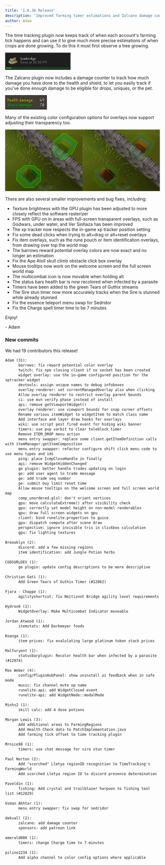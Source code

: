```yaml
---
title: '1.6.36 Release'
description: 'Improved farming timer estimations and Zalcano damage counter'
author: Adam
---
```


The time tracking plugin now keeps track of when each account's farming tick
happens and can use it to give much more precise estimations of when crops are
done growing. To do this it must first observe a tree growing.

![Farming timer](/img/blog/1.6.36-Release/farm-timer.png)

The Zalcano plugin now includes a damage counter to track how much damage you
have done to the health and shield, to let you easily track if you've done
enough damage to be eligible for drops, uniques, or the pet.

![Zalcano damage counter](/img/blog/1.6.36-Release/zalcano-dmg.png)

Many of the existing color configuration options for overlays now support
adjusting their transparency too.

![Zalcano damage counter](/img/blog/1.6.36-Release/alpha.png)

There are also several smaller improvements and bug fixes, including:

- Texture brightness with the GPU plugin has been adjusted to more closely
  reflect the software rasterizer
- FPS with GPU on in areas with full-screen transparent overlays, such as
  Godwars, under water, and Ver Sinhaza has been improved
- The xp tracker now respects the in-game xp tracker position setting
- Fix some dead clicks when trying to alt+drag or alt+reset overlays
- Fix item overlays, such as the rune pouch or item identification overlays,
  from drawing over top the world map
- The barrows reward potential overlay colors are now exact and no longer an estimation
- Fix the Ape Atoll skull climb obstacle click box overlay
- Mouse tooltips now work on the welcome screen and the full screen world map
- The multicombat icon is now movable when holding alt
- The status bars health bar is now recolored when infected by a parasite
- Timers have been added to the green Tears of Guthix streams
- The Sire stun timer now more accurately tracks when the Sire is stunned while
  already stunned
- Fix the essence teleport menu swap for Sedridor
- Fix the Charge spell timer time to be 7 minutes

Enjoy!

\- Adam

### New commits

We had 19 contributors this release!

```
Adam (31):
      barrows: fix reward potential color overlay
      twitch: fix npe closing client if no socket has been created
      widget overlay: use the in-game configured position for the xptracker widget
      devtools: assign unique names to debug infoboxes
      overlay renderer: set currentManagedOverlay also when clicking
      Allow overlay renderer to restrict overlay parent bounds
      ci: use mvn verify phase instead of install
      api: remove getViewportWidget()
      overlay renderer: use viewport bounds for snap corner offsets
      Rename various itemWidget to widgetItem to match class name
      Add interface and layer draw hooks for overlays
      wiki: use script post fired event for hiding wiki banner
      timers: use pvp varbit to clear teleblock timer
      Remove ITEM_DROP menu action
      menu entry swapper: replace some client.getItemDefinition calls with itemManager.getItemComposition
      menu entry swapper: refactor configure shift click menu code to use menu types and ids
      ping: place IcmpCloseHandle in finally
      api: remove WidgetHiddenChanged
      ge plugin: better handle trades updating on login
      ge: add user agent to trade message
      ge: add trade seq number
      ge: submit buy limit reset time
      Allow mouse tooltips on the welcome screen and full screen world map
      comp_unordered.glsl: don't orient vertices
      gpu: move calculateExtreme() after visibility check
      gpu: correctly set model height on non-model renderables
      gpu: draw full screen widgets on gpu
      client: bind runelite.properties to guice
      gpu: dispatch compute after scene draw
      perspective: ignore invisible tris in clickbox calculation
      gpu: fix lighting textures

Broooklyn (2):
      discord: add a few missing regions
      item identification: add Jungle Potion herbs

CGOSURLDEV (1):
      ge plugin: update config descriptions to be more descriptive

Christian Gati (1):
      Add Green Tears of Guthix Timer (#12862)

Fjara - Choppe (1):
      agilityshortcut: fix Neitiznot Bridge agility level requirements

Hydrox6 (1):
      WidgetOverlay: Make Multicombat Indicator moveable

Jordan Atwood (1):
      itemstats: Add Darkmeyer foods

Koanga (1):
      item prices: fix evalulating large platinum token stack prices

Malfuryent (1):
      statusbarplugin: Recolor health bar when infected by a parasite (#12874)

Max Weber (4):
      config/PluginHubPanel: show uninstall ui feedback when in safe mode
      music: fix channel mute op name
      runelite-api: add WidgetClosed event
      runelite-api: add WidgetNode::modalMode

Minhs2 (1):
      skill calc: add 4 dose potions

Morgan Lewis (3):
      Add additional areas to FarmingRegions
      Add Health Check data to PatchImplementation.java
      Add farming tick offset to time tracking plugin

Mrnice98 (1):
      timers: use chat message for sire stun timer

Paul Norton (2):
      Add "scorched" Lletya regionID recognition to TimeTracking's FarmingWorld
      Add scorched Lletya region ID to discord presence determination

Paveldin (1):
      fishing: Add crystal and trailblazer harpoon to fishing tool list (#12829)

Usman Akhtar (1):
      menu entry swapper: fix swap for sedridor

dekvall (2):
      zalcano: add damage counter
      sponsors: add patreon link

emerald000 (1):
      timers: change Charge time to 7 minutes

pilino1234 (1):
      Add alpha channel to color config options where applicable
```
